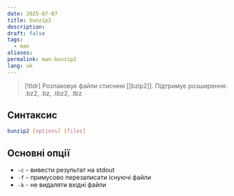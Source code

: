 ```yaml
---
date: 2025-07-07
title: bunzip2
description: 
draft: false
tags:
  - man
aliases: 
permalink: man-bunzip2
lang: uk
---
```


> [!tldr]
> Розпаковує файли стиснені [[bzip2]]. Підтримує розширення: .bz2, .bz, .tbz2, .tbz

## Синтаксис

```bash
bunzip2 [options] [files]
```

## Основні опції

- `-c` - вивести результат на stdout
- `-f` - примусово перезаписати існуючі файли
- `-k` - не видаляти вхідні файли